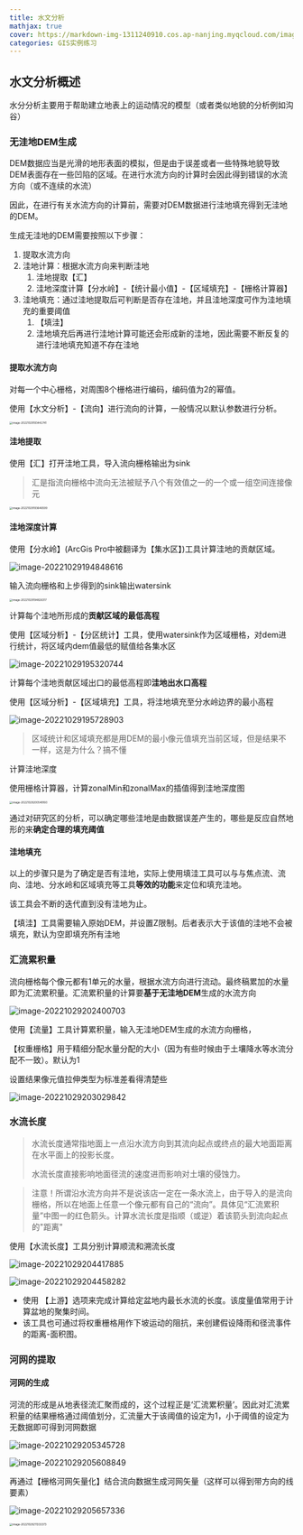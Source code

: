```yaml
---
title: 水文分析
mathjax: true
cover: https://markdown-img-1311240910.cos.ap-nanjing.myqcloud.com/image-20221029203029842.png
categories: GIS实例练习
---
```

## 水文分析概述

水分分析主要用于帮助建立地表上的运动情况的模型（或者类似地貌的分析例如沟谷）

### 无洼地DEM生成

DEM数据应当是光滑的地形表面的模拟，但是由于误差或者一些特殊地貌导致DEM表面存在一些凹陷的区域。在进行水流方向的计算时会因此得到错误的水流方向（或不连续的水流）

因此，在进行有关水流方向的计算前，需要对DEM数据进行洼地填充得到无洼地的DEM。

生成无洼地的DEM需要按照以下步骤：

1. 提取水流方向
2. 洼地计算：根据水流方向来判断洼地
   1. 洼地提取【汇】
   2. 洼地深度计算【分水岭】-【统计最小值】-【区域填充】-【栅格计算器】
3. 洼地填充：通过洼地提取后可判断是否存在洼地，并且洼地深度可作为洼地填充的重要阈值
   1. 【填洼】
   2. 洼地填充后再进行洼地计算可能还会形成新的洼地，因此需要不断反复的进行洼地填充知道不存在洼地

#### 提取水流方向

对每一个中心栅格，对周围8个栅格进行编码，编码值为2的幂值。

使用【水文分析】-【流向】进行流向的计算，一般情况以默认参数进行分析。

<img src="../../../../../AppData/Roaming/Typora/typora-user-images/image-20221029193442741.png" alt="image-20221029193442741" style="zoom:33%;" />

#### 洼地提取

使用【汇】打开洼地工具，导入流向栅格输出为sink

> 汇是指流向栅格中流向无法被赋予八个有效值之一的一个或一组空间连接像元

<img src="https://markdown-img-1311240910.cos.ap-nanjing.myqcloud.com/image-20221029193646599.png" alt="image-20221029193646599" style="zoom:33%;" />

#### 洼地深度计算

使用【分水岭】(ArcGis Pro中被翻译为【集水区】)工具计算洼地的贡献区域。

![image-20221029194848616](https://markdown-img-1311240910.cos.ap-nanjing.myqcloud.com/image-20221029194848616.png)

输入流向栅格和上步得到的sink输出watersink

<img src="https://markdown-img-1311240910.cos.ap-nanjing.myqcloud.com/image-20221029194826317.png" alt="image-20221029194826317" style="zoom:33%;" />



计算每个洼地所形成的**贡献区域的最低高程**

使用【区域分析】-【分区统计】工具，使用watersink作为区域栅格，对dem进行统计，将区域内dem值最低的赋值给各集水区

![image-20221029195320744](https://markdown-img-1311240910.cos.ap-nanjing.myqcloud.com/image-20221029195320744.png)



计算每个洼地贡献区域出口的最低高程即**洼地出水口高程**

使用【区域分析】-【区域填充】工具，将洼地填充至分水岭边界的最小高程

![image-20221029195728903](https://markdown-img-1311240910.cos.ap-nanjing.myqcloud.com/image-20221029195728903.png)

> 区域统计和区域填充都是用DEM的最小像元值填充当前区域，但是结果不一样，这是为什么？搞不懂

计算洼地深度

使用栅格计算器，计算zonalMin和zonalMax的插值得到洼地深度图

<img src="https://markdown-img-1311240910.cos.ap-nanjing.myqcloud.com/image-20221029200549160.png" alt="image-20221029200549160" style="zoom: 33%;" />

通过对研究区的分析，可以确定哪些洼地是由数据误差产生的，哪些是反应自然地形的来**确定合理的填充阈值**

#### 洼地填充

以上的步骤只是为了确定是否有洼地，实际上使用填洼工具可以与与焦点流、流向、洼地、分水岭和区域填充等工具**等效的功能**来定位和填充洼地。

该工具会不断的迭代直到没有洼地为止。

【填洼】工具需要输入原始DEM，并设置Z限制。后者表示大于该值的洼地不会被填充，默认为空即填充所有洼地

### 汇流累积量

流向栅格每个像元都有1单元的水量，根据水流方向进行流动。最终稿累加的水量即为汇流累积量。汇流累积量的计算要**基于无洼地DEM**生成的水流方向

![image-20221029202400703](https://markdown-img-1311240910.cos.ap-nanjing.myqcloud.com/image-20221029202400703.png)

使用【流量】工具计算累积量，输入无洼地DEM生成的水流方向栅格，

【权重栅格】用于精细分配水量分配的大小（因为有些时候由于土壤降水等水流分配不一致）。默认为1

设置结果像元值拉伸类型为标准差看得清楚些

![image-20221029203029842](https://markdown-img-1311240910.cos.ap-nanjing.myqcloud.com/image-20221029203029842.png)

### 水流长度

> 水流长度通常指地面上一点沿水流方向到其流向起点或终点的最大地面距离在水平面上的投影长度。
>
> 水流长度直接影响地面径流的速度进而影响对土壤的侵蚀力。

> 注意！所谓沿水流方向并不是说该店一定在一条水流上，由于导入的是流向栅格，所以在地面上任意一个像元都有自己的“流向”。具体见“汇流累积量”中图一的红色箭头。计算水流长度是指顺（或逆）着该箭头到流向起点的"距离"

使用【水流长度】工具分别计算顺流和溯流长度

![image-20221029204417885](https://markdown-img-1311240910.cos.ap-nanjing.myqcloud.com/image-20221029204417885.png)

![image-20221029204458282](https://markdown-img-1311240910.cos.ap-nanjing.myqcloud.com/image-20221029204458282.png)

- 使用 【上游】选项来完成计算给定盆地内最长水流的长度。该度量值常用于计算盆地的聚集时间。
- 该工具也可通过将权重栅格用作下坡运动的阻抗，来创建假设降雨和径流事件的距离-面积图。

### 河网的提取

#### 河网的生成

河流的形成是从地表径流汇聚而成的，这个过程正是‘汇流累积量’。因此对汇流累积量的结果栅格通过阈值划分，汇流量大于该阈值的设定为1，小于阈值的设定为无数据即可得到河网数据

![image-20221029205345728](https://markdown-img-1311240910.cos.ap-nanjing.myqcloud.com/image-20221029205345728.png)

![image-20221029205608849](https://markdown-img-1311240910.cos.ap-nanjing.myqcloud.com/image-20221029205608849.png)

再通过【栅格河网矢量化】结合流向数据生成河网矢量（这样可以得到带方向的线要素）

![image-20221029205657336](https://markdown-img-1311240910.cos.ap-nanjing.myqcloud.com/image-20221029205657336.png)

<img src="https://markdown-img-1311240910.cos.ap-nanjing.myqcloud.com/image-20221029211333373.png" alt="image-20221029211333373" style="zoom:33%;" />